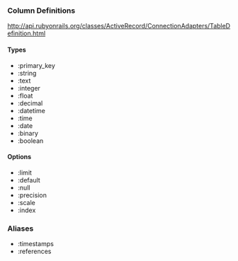 ### Column Definitions

http://api.rubyonrails.org/classes/ActiveRecord/ConnectionAdapters/TableDefinition.html

#### Types
- :primary_key
- :string
- :text
- :integer
- :float
- :decimal
- :datetime
- :time
- :date
- :binary
- :boolean

#### Options
- :limit
- :default
- :null
- :precision
- :scale
- :index

### Aliases
- :timestamps
- :references
